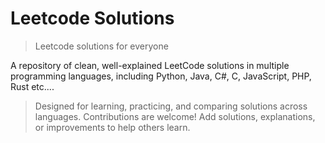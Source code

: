 # Leetcode Solutions

> Leetcode solutions for everyone


A repository of clean, well-explained LeetCode solutions in multiple programming languages, including Python, Java, C#, C, JavaScript, PHP, Rust etc....

> Designed for learning, practicing, and comparing solutions across languages.
> Contributions are welcome! Add solutions, explanations, or improvements to help others learn.
